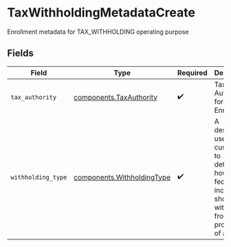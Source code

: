 # TaxWithholdingMetadataCreate

Enrollment metadata for TAX_WITHHOLDING operating purpose


## Fields

| Field                                                                                                                       | Type                                                                                                                        | Required                                                                                                                    | Description                                                                                                                 | Example                                                                                                                     |
| --------------------------------------------------------------------------------------------------------------------------- | --------------------------------------------------------------------------------------------------------------------------- | --------------------------------------------------------------------------------------------------------------------------- | --------------------------------------------------------------------------------------------------------------------------- | --------------------------------------------------------------------------------------------------------------------------- |
| `tax_authority`                                                                                                             | [components.TaxAuthority](../../models/components/taxauthority.md)                                                          | :heavy_check_mark:                                                                                                          | Tax Authority for Enrollment                                                                                                | TX                                                                                                                          |
| `withholding_type`                                                                                                          | [components.WithholdingType](../../models/components/withholdingtype.md)                                                    | :heavy_check_mark:                                                                                                          | A designation used by the custodian to determine how much federal income tax should be withheld from the proceeds of a sale | BACKUP                                                                                                                      |